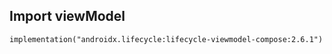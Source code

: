 
## Import viewModel

```
implementation("androidx.lifecycle:lifecycle-viewmodel-compose:2.6.1")
```